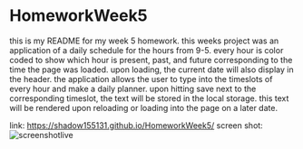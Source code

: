 # HomeworkWeek5

this is my README for my week 5 homework. this weeks project was an application of a daily schedule for the hours from 9-5.
every hour is color coded to show which hour is present, past, and future corresponding to the time the page was loaded.
upon loading, the current date will also display in the header.
the application allows the user to type into the timeslots of every hour and make a daily planner.
upon hitting save next to the corresponding timeslot, the text will be stored in the local storage.
this text will be rendered upon reloading or loading into the page on a later date.

link: https://shadow155131.github.io/HomeworkWeek5/
screen shot: ![screenshotlive](https://user-images.githubusercontent.com/102272276/167568788-a2a317d5-f850-4194-a98a-a681515c82e3.PNG)

